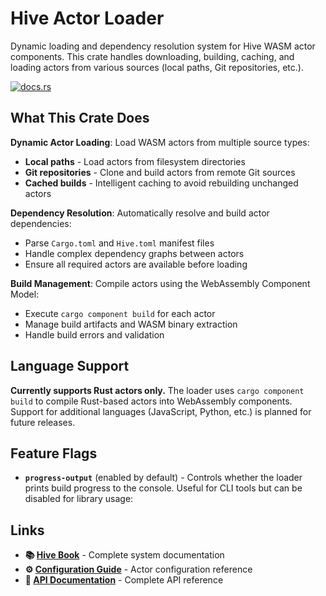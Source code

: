 # Hive Actor Loader

Dynamic loading and dependency resolution system for Hive WASM actor components. This crate handles downloading, building, caching, and loading actors from various sources (local paths, Git repositories, etc.).

[![docs.rs](https://docs.rs/hive_actor_loader/badge.svg)](https://docs.rs/hive_actor_loader)

## What This Crate Does

**Dynamic Actor Loading**: Load WASM actors from multiple source types:
- **Local paths** - Load actors from filesystem directories
- **Git repositories** - Clone and build actors from remote Git sources
- **Cached builds** - Intelligent caching to avoid rebuilding unchanged actors

**Dependency Resolution**: Automatically resolve and build actor dependencies:
- Parse `Cargo.toml` and `Hive.toml` manifest files
- Handle complex dependency graphs between actors
- Ensure all required actors are available before loading

**Build Management**: Compile actors using the WebAssembly Component Model:
- Execute `cargo component build` for each actor
- Manage build artifacts and WASM binary extraction
- Handle build errors and validation

## Language Support

**Currently supports Rust actors only.** The loader uses `cargo component build` to compile Rust-based actors into WebAssembly components. Support for additional languages (JavaScript, Python, etc.) is planned for future releases.

## Feature Flags

- **`progress-output`** (enabled by default) - Controls whether the loader prints build progress to the console. Useful for CLI tools but can be disabled for library usage:

## Links

- **📚 [Hive Book](../../docs/)** - Complete system documentation
- **⚙️ [Configuration Guide](../hive_config/)** - Actor configuration reference
- **📖 [API Documentation](https://docs.rs/hive_actor_loader)** - Complete API reference
